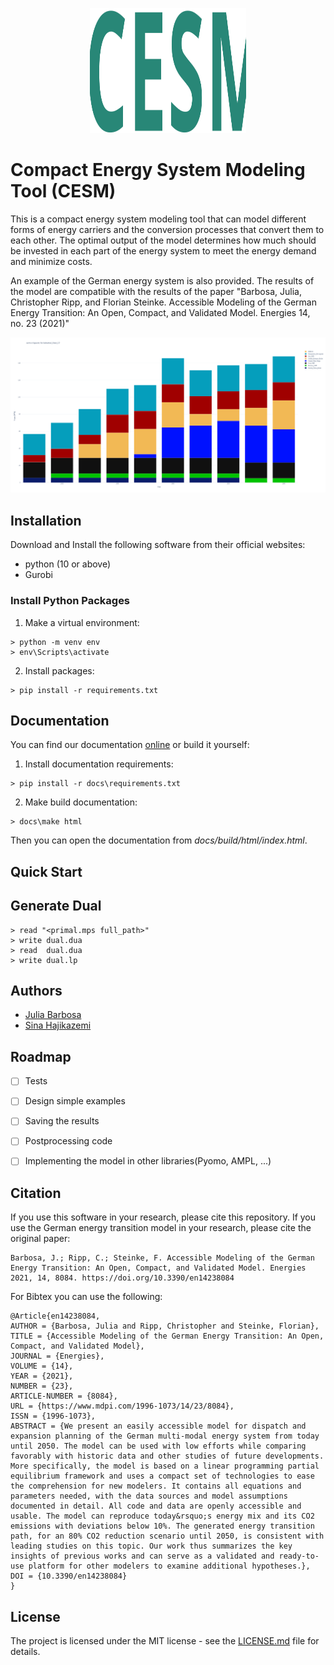 <p align="center">
  <img src="images/logo.svg" width="250" height="200" alt="Logo">
</p>

# Compact Energy System Modeling Tool (CESM)
This is a compact energy system modeling tool that can model different forms of energy carriers and the conversion processes that convert them to each other. 
The optimal output of the model determines how much should be invested in each part of the energy system to meet the energy demand and minimize costs.

An example of the German energy system is also provided. The results of the model are compatible with the results of the paper "Barbosa, Julia, Christopher Ripp, and Florian Steinke. Accessible Modeling of the German Energy Transition: An Open, Compact, and Validated Model. Energies 14, no. 23 (2021)"

![image description](images/plot.png)

## Installation
Download and Install the following software from their official websites:
- python (10 or above)
- Gurobi

### Install Python Packages
1. Make a virtual environment:
```console
> python -m venv env
> env\Scripts\activate
```

2. Install packages:
```console
> pip install -r requirements.txt
```


## Documentation
You can find our documentation [online](https://cesm.readthedocs.io/en/latest/)
or build it yourself:

1. Install documentation requirements:
```console 
> pip install -r docs\requirements.txt
```
2. Make build documentation:
```console
> docs\make html
```

Then you can open the documentation from *docs/build/html/index.html*.
## Quick Start

## Generate Dual
```console 
> read "<primal.mps full_path>"
> write dual.dua
> read  dual.dua
> write dual.lp
```


## Authors
- [Julia Barbosa](https://github.com/JP-Barbosa)
- [Sina Hajikazemi](https://github.com/SinaHKazemi)

## Roadmap
- [ ] Tests
- [ ] Design simple examples
- [ ] Saving the results
- [ ] Postprocessing code
- [ ] Implementing the model in other libraries(Pyomo, AMPL, ...)


## Citation
If you use this software in your research, please cite this repository.
If you use the German energy transition model in your research, please cite the original paper:

    Barbosa, J.; Ripp, C.; Steinke, F. Accessible Modeling of the German Energy Transition: An Open, Compact, and Validated Model. Energies 2021, 14, 8084. https://doi.org/10.3390/en14238084

For Bibtex you can use the following:

	@Article{en14238084,
	AUTHOR = {Barbosa, Julia and Ripp, Christopher and Steinke, Florian},
	TITLE = {Accessible Modeling of the German Energy Transition: An Open, Compact, and Validated Model},
	JOURNAL = {Energies},
	VOLUME = {14},
	YEAR = {2021},
	NUMBER = {23},
	ARTICLE-NUMBER = {8084},
	URL = {https://www.mdpi.com/1996-1073/14/23/8084},
	ISSN = {1996-1073},
	ABSTRACT = {We present an easily accessible model for dispatch and expansion planning of the German multi-modal energy system from today until 2050. The model can be used with low efforts while comparing favorably with historic data and other studies of future developments. More specifically, the model is based on a linear programming partial equilibrium framework and uses a compact set of technologies to ease the comprehension for new modelers. It contains all equations and parameters needed, with the data sources and model assumptions documented in detail. All code and data are openly accessible and usable. The model can reproduce today&rsquo;s energy mix and its CO2 emissions with deviations below 10%. The generated energy transition path, for an 80% CO2 reduction scenario until 2050, is consistent with leading studies on this topic. Our work thus summarizes the key insights of previous works and can serve as a validated and ready-to-use platform for other modelers to examine additional hypotheses.},
	DOI = {10.3390/en14238084}
	}

## License
The project is licensed under the MIT license - see the [LICENSE.md](LICENSE.md) file for details.

